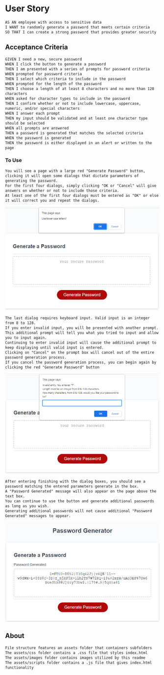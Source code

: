 # User Story

```
AS AN employee with access to sensitive data
I WANT to randomly generate a password that meets certain criteria
SO THAT I can create a strong password that provides greater security
```

## Acceptance Criteria

```
GIVEN I need a new, secure password
WHEN I click the button to generate a password
THEN I am presented with a series of prompts for password criteria
WHEN prompted for password criteria
THEN I select which criteria to include in the password
WHEN prompted for the length of the password
THEN I choose a length of at least 8 characters and no more than 128 characters
WHEN asked for character types to include in the password
THEN I confirm whether or not to include lowercase, uppercase, numeric, and/or special characters
WHEN I answer each prompt
THEN my input should be validated and at least one character type should be selected
WHEN all prompts are answered
THEN a password is generated that matches the selected criteria
WHEN the password is generated
THEN the password is either displayed in an alert or written to the page
```
### To Use
```
You will see a page with a large red "Generate Password" button, clicking it will open some dialogs that dictate parameters of generating the password.
For the first four dialogs, simply clicking "OK or "Cancel" will give answers on whether or not to include those criteria.
At least one of the first four dialogs must be entered as "OK" or else it will correct you and repeat the dialogs.
```
![The Password Generator application displays a red button to "Generate Password".](./assets/images/confirm.png)
```
The last dialog requires keyboard input. Valid input is an integer from 8 to 128.
If you enter invalid input, you will be presented with another prompt.
This additional prompt will tell you what you tried to input and allow you to input again.
Continuing to enter invalid input will cause the additional prompt to keep displaying until valid input is entered.
Clicking on "Cancel" on the prompt box will cancel out of the entire password generation process.
If you cancel the password generation process, you can begin again by clicking the red "Generate Password" button
```
![The "Generate Password" button causes dialogs to appear, culminating in a prompt for a number range".](./assets/images/prompt-invalid.png)
```
After entering finishing with the dialog boxes, you should see a password matching the entered parameters generate in the box.
A "Password Generated" message will also appear on the page above the text box.
You can continue to use the button and generate additional passwords as long as you wish.
Generating additional passwords will not cause additional "Password Generated" messages to appear.
```
![After the process is completed, a password using 1-4 type parameters with 8-128 digits is generated".](./assets/images/password-generated.png)

## About
```
File structure features an assets folder that containers subfolders
The assets/css folder contains a .css file that styles index.html
The assets/images folder contains images utilized by this readme
The assets/scripts folder contains a .js file that gives index.html functionality